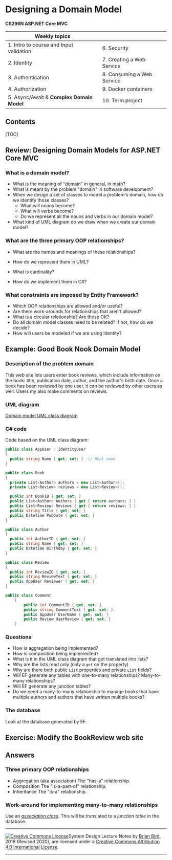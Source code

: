 # Designing a Domain Model

**CS296N ASP.NET Core MVC**



| Weekly topics                             |                            |
| ----------------------------------------- | -------------------------- |
| 1. Intro to course and Input validation   | 6. Security                |
| 2. Identity                               | 7. Creating a Web Service  |
| 3. Authentication                         | 8. Consuming a Web Service |
| 4. Authorization                          | 9. Docker containers       |
| 5. Async/Await & **Complex Domain Model** | 10. Term project           |

## Contents

[TOC]

## Review: Designing Domain Models for ASP.NET Core MVC

### What is a domain model?

- What is the meaning of "[domain](https://www.wolframalpha.com/input/?i=domain)" in general, in math?
- What is meant by the problem "domain" in software development?
- When we design a set of classes to model a problem's domain, how do we identify those classes?
  - What will nouns become?
  - What will verbs become?
  - Do we represent all the nouns and verbs in our domain model?
- What kind of UML diagram do we draw when we create our domain model?

### What are the three primary OOP relationships?

- What are the names and meanings of these relationships?

- How do we represent them in UML?
- What is cardinality?
- How do we implement them in C#?

### What constraints are imposed by Entity Framework?

- Which OOP relationships are allowed and/or useful?
- Are there work-arounds for relationships that aren't allowed?
- What is a circular relationship? Are those OK?
- Do all domain model classes need to be related? If not, how do we decide?
- How will users be modeled if we are using Identity?



## Example: Good Book Nook Domain Model

### Description of the problem domain

This web site lets users enter book reviews, which include information on the book: title, publication date, author, and the author's birth date. Once a book has been reviewed by one user, it can be reviewed by other users as well. Users my also make comments on reviews.

### UML diagram

[Domain model UML class diagram](https://github.com/ProfBird/BookInfo-WebApp-Core3/blob/Authorization/docs/DomainModel.pdf)

### C# code

Code based on the UML class diagram:

```c#
public class AppUser : IdentityUser
{
  public string Name { get; set; }  // Real name
}

public class Book
{
  private List<Author> authors = new List<Author>();
  private List<Review> reviews = new List<Review>();

  public int BookID { get; set; }
  public List<Author> Authors { get { return authors; } }
  public List<Review> Reviews { get { return reviews; } }
  public string Title { get; set; }
  public DateTime PubDate { get; set; }
}

public class Author
{
  public int AuthorID { get; set; }
  public string Name { get; set; }
  public DateTime Birthday { get; set; }
}

public class Review
{
  public int ReviewID { get; set; }
  public string ReviewText { get; set; }
  public AppUser Reviewer { get; set; }
}

public class Comment
    {
        public int CommentID { get; set; }
        public string CommentText { get; set; }
        public AppUser UserName { get; set; }
        public Review UserReview { get; set; }
    }
```

### Questions

- How is aggregation being implemented?
- How is composition being implemented?
- What is it in the UML class diagram that got translated into lists?
- Why are the lists read only (only a `get` on the property)
- Why are there both public `List` properties and private `List` fields?
- Will EF generate any tables with one-to-many relationships? Many-to-many relationships?
- Will EF generate any junction tables?
- Do we need a many-to-many relationship to manage books that have multiple authors and authors that have written multiple books?

### The database

Look at the database generated by EF.



## Exercise: Modify the BookReview web site





## Answers

### Three primary OOP relationships

- Aggregation (aka association)
  The "has-a" relationship.
- Composition
  The "is-a-part-of" relationship.
- Inheritance
  The "is-a" relationship.

### Work-around for implementing many-to-many relationships

Use an [*association class*](https://www.ibm.com/support/knowledgecenter/SSCLKU_7.5.5/com.ibm.xtools.modeler.doc/topics/cassnclss.html). This will be translated to a *junction table* in the database.

------

 [![Creative Commons License](https://i.creativecommons.org/l/by/4.0/88x31.png)](http://creativecommons.org/licenses/by/4.0/)System Design  Lecture Notes by [Brian Bird](https://profbird.online), 2018 (Revised 2020), are licensed under a [Creative Commons Attribution 4.0 International License](http://creativecommons.org/licenses/by/4.0/). 

------